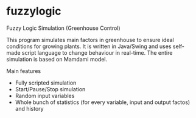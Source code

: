 fuzzylogic
==========

Fuzzy Logic Simulation (Greenhouse Control)

This program simulates main factors in greenhouse to ensure ideal conditions for growing plants. It is written in Java/Swing and uses self-made script language to change behaviour in real-time. The entire simulation is based on Mamdami model.

Main features

- Fully scripted simulation
- Start/Pause/Stop simulation
- Random input variables
- Whole bunch of statistics (for every variable, input and output factos) and history
